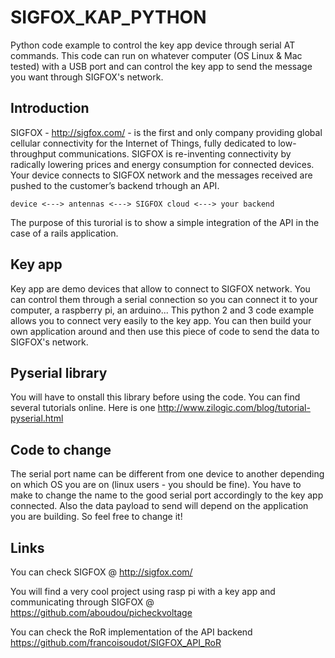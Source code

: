 # SIGFOX_KAP_PYTHON
Python code example to control the key app device through serial AT commands. 
This code can run on whatever computer (OS Linux & Mac tested) with a USB port and can control the key app to send the message you want through SIGFOX's network.


## Introduction

SIGFOX - <http://sigfox.com/> - is the first and only company providing global cellular connectivity for the Internet of Things, fully dedicated to low-throughput communications. SIGFOX is re-inventing connectivity by radically lowering prices and energy consumption for connected devices.
Your device connects to SIGFOX network and the messages received are pushed to the customer’s backend trhough an API.

    device <---> antennas <---> SIGFOX cloud <---> your backend

The purpose of this turorial is to show a simple integration of the API in the case of a rails application.

## Key app
Key app are demo devices that allow to connect to SIGFOX network. You can control them through a serial connection so you can connect it to your computer, a raspberry pi, an arduino... 
This python 2 and 3 code example allows you to connect very easily to the key app. You can then build your own application around and then use this piece of code to send the data to SIGFOX's network.

## Pyserial library
You will have to onstall this library before using the code. You can find several tutorials online. Here is one <http://www.zilogic.com/blog/tutorial-pyserial.html>

## Code to change
The serial port name can be different from one device to another depending on which OS you are on (linux users - you should be fine). You have to make to change the name to the good serial port accordingly to the key app connected.
Also the data payload to send will depend on the application you are building. So feel free to change it!

## Links
You can check SIGFOX @ <http://sigfox.com/>

You will find a very cool project using rasp pi with a key app and communicating through SIGFOX @ <https://github.com/aboudou/picheckvoltage>

You can check the RoR implementation of the API backend <https://github.com/francoisoudot/SIGFOX_API_RoR>


